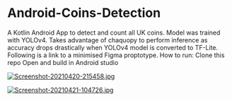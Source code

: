 # Android-Coins-Detection
A Kotlin Android App to detect and count all UK coins. Model was trained with YOLOv4. Takes advantage of chaquopy to perform inference as accuracy drops drastically when YOLOv4 model is converted to TF-Lite. Following is a link to a minimised Figma proptotype. 
How to run:
Clone this repo
Open and build in Android studio


[![Screenshot-20210420-215458.jpg](https://i.postimg.cc/NfS5tG2M/Screenshot-20210420-215458.jpg)](https://postimg.cc/mt3bNswf)

[![Screenshot-20210421-104726.jpg](https://i.postimg.cc/4xHHHHRV/Screenshot-20210421-104726.jpg)](https://postimg.cc/qN0v9RRv)

